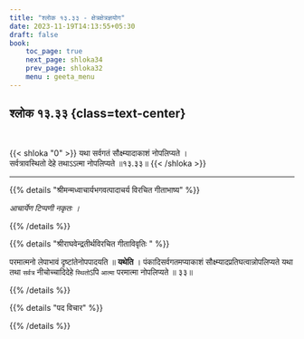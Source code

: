 ```yaml
---
title: "श्लोक १३.३३ - क्षेत्रक्षेत्रज्ञयोग"
date: 2023-11-19T14:13:55+05:30
draft: false
book:
    toc_page: true
    next_page: shloka34
    prev_page: shloka32
    menu : geeta_menu
---
```




## श्लोक १३.३३ {class=text-center}

<br/>

{{< shloka  "0"  >}}
यथा सर्वगतं सौक्ष्म्यादाकाशं नोपलिप्यते ।  
सर्वत्रावस्थितो देहे तथाऽऽत्मा नोपलिप्यते ॥१३.३३॥
{{< /shloka >}}

---


{{% details "श्रीमन्मध्वाचार्यभगवत्पादाचर्य विरचित  गीताभाष्य" %}}

*आचार्येण टिप्पणी नकृतः ।*


{{% /details %}}



{{% details "श्रीराघवेन्द्रतीर्थविरचित गीताविवृतिः " %}}

परमात्मनो लेपाभावं दृष्टांतेनोपपादयति ॥ **यथेति** । 
पंकादिसर्वगतमप्याकाशं सौक्ष्म्यादप्रतिघत्वान्नोपलिप्यते 
यथा तथा `सर्वत्र` नीचोच्चादिदेहे `स्थितो`ऽपि `आत्मा` 
परमात्मा नोपलिप्यते ॥ ३३॥

{{% /details %}}



{{% details "पद विचार" %}}


{{% /details %}}
